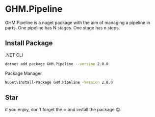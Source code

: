 # GHM.Pipeline

GHM.Pipeline is a nuget package with the aim of managing a pipeline in parts.
One pipeline has N stages.
One stage has n steps.

## Install Package

.NET CLI

```sh
dotnet add package GHM.Pipeline --version 2.0.0
```

Package Manager

```sh
NuGet\Install-Package GHM.Pipeline -Version 2.0.0
```

## Star

if you enjoy, don't forget the ⭐ and install the package 😊.
